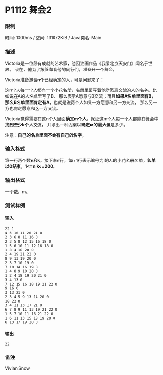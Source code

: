 # P1112 舞会2
### 限制
时间: 1000ms / 空间: 131072KiB / Java类名: Main

### 描述
Victoria是一位颇有成就的艺术家，他因油画作品《我爱北京天安门》闻名于世界。
现在，他为了报答帮助他的同行们，准备开一个舞会。

Victoria准备邀请**n个**已经确定的人，可是问题来了：

这n个人每一个人都有一个小花名册，名册里面写着他所愿意交流的人的名字。比如说在A的人名单里写了B，
那么表示A愿意与B交流；而且**如果A名单里面有B，那么B名单里面肯定有A**，也就是说两个人如果一方愿意和另一方交流，
那么另一方也肯定愿意和这一方交流。

Victoria觉得需要在这n个人里面**确定m个人**，保证这m个人每一个人都能在舞会中**找到至少k个人**交流，
并求出一种方案以**确定m的最大值**是多少。

注意：**自己的名单里面不会有自己的名字**。

### 输入格式
第一行两个数**n和k**。接下来n行，每i+1行表示编号为i的人的小花名册名单，**名单以0结束**。**1<=n,k<=200**。

### 输出格式
一个数，m。

### 测试样例
#### 输入
```
22 1
4 5 10 11 20 21 0
2 3 6 8 11 16 0
2 3 5 8 12 15 16 18 0
1 5 6 10 11 12 16 18 0
1 3 4 16 20 0
2 4 19 21 22 0
8 9 13 19 20 0
2 3 7 10 19 0
7 10 14 16 19 0
1 4 8 9 10 20 0
1 2 4 18 19 20 21 0
3 4 13 0
7 12 15 16 18 19 21 22 0
9 16 0
3 13 21 0
2 3 4 5 9 13 14 20 0
18 22 0
3 4 11 13 17 21 0
6 7 8 9 11 13 19 21 22 0
1 5 7 10 11 16 21 22 0
1 6 11 13 15 18 19 20 0
6 13 17 19 20 0
```

#### 输出
```
22
```

### 备注
Vivian Snow
